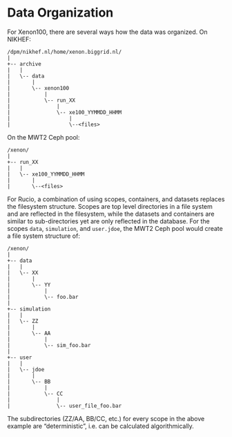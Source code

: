 # Data Organization

For Xenon100, there are several ways how the data was organized. On NIKHEF: 

```
/dpm/nikhef.nl/home/xenon.biggrid.nl/
|
+-- archive
|   |
|   \-- data
|       |
|       \-- xenon100
|           |
|           \-- run_XX
|               |
|               \-- xe100_YYMMDD_HHMM
|                   |
|                   \--<files>
```

On the MWT2 Ceph pool:

```
/xenon/
|
+-- run_XX
|   |
|   \-- xe100_YYMMDD_HHMM
|       |
|       \--<files>
```

For Rucio, a combination of using scopes, containers, and datasets replaces the filesystem structure. Scopes are top level directories in a file system and are reflected in the filesystem, while the datasets and containers are similar to sub-directories yet are only reflected in the database. For the scopes `data`, `simulation`, and `user.jdoe`, the MWT2 Ceph pool would create a file system structure of:

```
/xenon/
|
+-- data
|   |
|   \-- XX
|       |
|       \-- YY
|           |
|           \-- foo.bar
|
+-- simulation
|   |
|   \-- ZZ
|       |
|       \-- AA
|           |
|           \-- sim_foo.bar
|
+-- user
|   |
|   \-- jdoe
|       |
|       \-- BB
|           |
|           \-- CC
|               |
|               \-- user_file_foo.bar
```


The subdirectories (ZZ/AA, BB/CC, etc.) for every scope in the above example are “deterministic”, i.e. can be calculated algorithmically.
